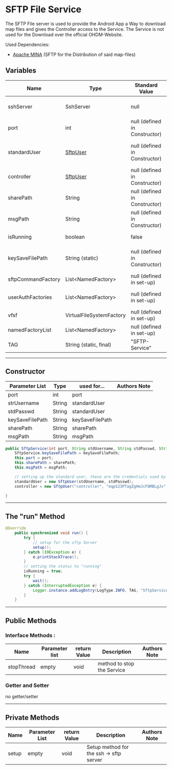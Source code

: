 # SFTP File Service

The SFTP File server is used to provide the Android App a Way to download map files and gives the Controller access to the Service.
The Service is not used for the Download over the official OHDM-Website. 

Used Dependencies:

+ [Apache MINA](https://mina.apache.org/mina-project/) (SFTP for the Distribution of said map-files)

## Variables

| Name               | Type                         | Standard Value                | Description                                                  | Authors Note |
| ------------------ | ---------------------------- | ----------------------------- | ------------------------------------------------------------ | ------------ |
| sshServer          | SshServer                    | null                          | since sftp is based on ssh , we're using an base ssh server  |              |
| port               | int                          | null (defined in Constructor) | the port, that will be used to access                        |              |
| standardUser       | [SftpUser]()                 | null (defined in Constructor) | standard user for the access from the app (name and password defined in the init file) |              |
| controller         | [SftpUser]()                 | null (defined in Constructor) | controller access for the controller (name and password constant) |              |
| sharePath          | String                       | null (defined in Constructor) | path for the app access                                      |              |
| msgPath            | String                       | null (defined in Constructor) | path for the controller msg                                  |              |
| isRunning          | boolean                      | false                         | shows, if the SFTP Server Thread is running                  |              |
| keySaveFilePath    | String (static)              | null (defined in Constructor) | the path for the saveFile for the keyFile ( for more information, look up on how sftp works) |              |
| sftpCommandFactory | List<NamedFactory<Command>>  | null (defined in set-up)      | command factory for the sftp server                          |              |
| userAuthFactories  | List<NamedFactory<UserAuth>> | null (defined in set-up)      | User Authentication Factory for the ssh server               |              |
| vfsf               | VirtualFileSystemFactory     | null (defined in set-up)      | VirtualFileSystemFactory for the current access              |              |
| namedFactoryList   | List<NamedFactory<Command>>  | null (defined in set-up)      | namedFactoryList for the sshServer                           |              |
| TAG                | String (static, final)       | "SFTP-Service"                | Tag for the Logger                                           |              |

---

## Constructor

| Parameter List  | Type   | used for...     | Authors Note |
| --------------- | ------ | --------------- | ------------ |
| port            | int    | port            |              |
| strUsername     | String | standardUser    |              |
| stdPasswd       | String | standardUser    |              |
| keySaveFilePath | String | keySaveFilePath |              |
| sharePath       | String | sharePath       |              |
| msgPath         | String | msgPath         |              |

```java
public SftpService(int port, String stdUsername, String stdPasswd, String keySaveFilePath, String sharePath, String msgPath) {
    SftpService.keySaveFilePath = keySaveFilePath;
    this.port = port;
    this.sharePath = sharePath;
    this.msgPath = msgPath;

    // setting up the standard user, these are the credentials used by the Android app
    standardUser = new SftpUser(stdUsername, stdPasswd);
    controller = new SftpUser("controller", "eqpS23PTagZgHmJcFQMBLgJv");

}
```

---

## The "run" Method

```java
@Override
    public synchronized void run() {
        try {
            // setup for the sftp Server
            setup();
        } catch (IOException e) {
            e.printStackTrace();
        }
        // setting the status to "running" 
        isRunning = true;
        try {
            wait();
        } catch (InterruptedException e) {
            Logger.instance.addLogEntry(LogType.INFO, TAG, "SftpService was interrupted adn needs to be restarted");
        }
    }
```

---

## Public Methods

### Interface Methods :

| Name       | Parameter list | return Value | Description                | Authors Note |
| ---------- | -------------- | ------------ | -------------------------- | ------------ |
| stopThread | empty          | void         | method to stop the Service |              |

### Getter and Setter

no getter/setter 

---

## Private Methods

| Name  | Parameter List | return Value | Description                             | Authors Note |
| ----- | -------------- | ------------ | --------------------------------------- | ------------ |
| setup | empty          | void         | Setup method for the ssh -> sftp server |              |


